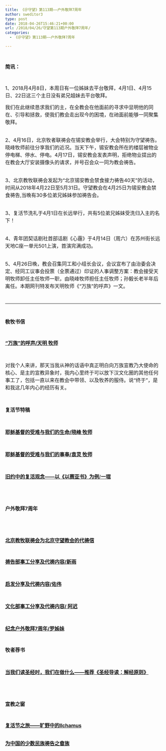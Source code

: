 ```yaml
---
title: 《＠守望》第113期——户外敬拜7周年
author: sweditor3
type: post
date: 2018-04-26T15:46:21+00:00
url: /2018/04/26/守望第113期户外敬拜7周年/
categories:
  - 《＠守望》第113期——户外敬拜7周年

---
```

&nbsp;

<span style="font-size: 12pt;"><strong>简讯：</strong></span>

&nbsp;

<span style="font-size: 12pt;">1、2018月4月8日，本周日有一位姊妹去平台敬拜，4月1日、4月15日、22日这三个主日没有弟兄姐妹去平台敬拜。</span>

<span style="font-size: 12pt;">我们在此继续恳求我们的主，在全教会在他面前的寻求中显明他的同在、引导和拯救，使我们教会走出现今的困境，在祂面前能够一同聚集敬拜。</span>

<span style="font-size: 12pt;"><br /> 2、4月16日，北京牧者联祷会在锡安教会举行，大会特别为守望祷告。晓峰牧师前往分享我们的近况。当天下午，锡安教会所在的楼层被物业停电梯、停水、停电。4月17日，锡安教会发表声明，拒绝物业提出的在教会大厅安装摄像头的请求，并号召会众一同为教会祷告。</span>

<span style="font-size: 12pt;"><br /> 3、北京教牧联祷会发起为“北京锡安教会禁食接力祷告40天”的活动，时间从2018年4月22日至5月31日。守望教会在4月25日为锡安教会禁食祷告,当晚有30多位弟兄姊妹参加祷告会。</span>

<span style="font-size: 12pt;"><br /> 3、复活节洗礼于4月1日在长远举行，共有5位弟兄姊妹受洗归入主的名下！</span>

<span style="font-size: 12pt;"><br /> 4、青年团契话剧社首部话剧《心霾》于4月14日（周六）在苏州街长远天地C座一单元501上演，首演完满成功。</span>

<span style="font-size: 12pt;"><br /> 5、4月26日晚，教会召集同工和小组长会议，会议宣布了由治委会决定、经同工议事会投票（全票通过）印证的人事调整方案：教会接受天明牧师卸任主任牧师一职，由晓峰牧师担任主任牧师；孙毅长老半年后离任。本期网刊特发布天明牧师《“万族”的呼声》一文。</span>

&nbsp;

* * *

&nbsp;

<span style="font-size: 12pt;"><strong>敎牧书信</strong></span>

&nbsp;

<span style="font-size: 12pt;"><a href="/2018/04/26/16790/"><strong>“万族”的呼声/天明 牧师</strong></a></span>

<span style="font-size: 12pt;"><strong> </strong></span>

<span style="font-size: 12pt;">对我个人来讲，那天当我从神的话语中真正明白向万族宣教乃大使命的核心、是主的宣教异象时，我内心里终于可以放下汉文化圈的其他任何事工了，包括一直以来在教会中带领、以及牧养的服侍。说“终于”，是和我这几年内心的经历有关。</span>

<span style="font-size: 12pt;"><strong> </strong></span>

<span style="font-size: 12pt;"><strong>复活节特稿</strong></span>

<span style="font-size: 12pt;"><strong> </strong></span>

<span style="font-size: 12pt;"><a href="/2018/04/26/耶稣基督的受难与我们的生命/"><strong>耶稣基督的受难与我们的生命/晓峰 牧师</strong></a></span>

<span style="font-size: 12pt;"><strong> </strong></span>

<span style="font-size: 12pt;"><a href="/2018/04/26/基督受难与我们的侍奉/"><strong>耶稣基督的受难与我们的事奉/袁灵 牧师</strong></a></span>

<span style="font-size: 12pt;"><strong> </strong></span>

<span style="font-size: 12pt;"><a href="/2018/04/26/旧约中的复活观念以以赛亚书为例/"><strong>旧约中的复活观念——以《以赛亚书》为例</strong>/<strong>一琨</strong></a></span>

<span style="font-size: 12pt;"><strong> </strong></span>

&nbsp;

<span style="font-size: 12pt;"><strong>户外敬拜7周年</strong></span>

&nbsp;

<span style="font-size: 12pt;"><strong> </strong></span>

<span style="font-size: 12pt;"><a href="/2018/04/26/北京教牧联祷会为北京守望教会的代祷信/"><strong>北京教牧联祷会为北京守望教会的代祷信</strong></a></span>

&nbsp;

<span style="font-size: 12pt;"><a href="/2018/04/26/祷告事工分享/"><strong>祷告部事工分享及代祷内容/新雨</strong></a></span>

<span style="font-size: 12pt;"><strong> </strong></span>

<span style="font-size: 12pt;"><a href="/2018/04/26/启发事工介绍/"><strong>启发分享及代祷内容/佑伟</strong></a></span>

<span style="font-size: 12pt;"><strong> </strong></span>

<span style="font-size: 12pt;"><a href="/2018/04/26/文化事工部分享/"><strong>文化部事工分享及代祷内容/ 阿迟</strong></a></span>

<span style="font-size: 12pt;"><strong> </strong></span>

<span style="font-size: 12pt;"><a href="/2018/04/26/小户外七周岁/"><strong>纪念户外敬拜7周年/罗姊妹</strong></a></span>

&nbsp;

<span style="font-size: 12pt;"><strong>牧者荐书</strong></span>

<span style="font-size: 12pt;"><strong> </strong></span>

<span style="font-size: 12pt;"><a href="/2018/04/26/当我们读圣经时我们在做什么推荐圣经导/"><strong>当我们读圣经时，我们在做什么</strong><strong>——</strong><strong>推荐《圣经导读：解经原则》</strong></a></span>

&nbsp;

<span style="font-size: 12pt;"><strong> </strong></span>

**<span style="font-size: 12pt;">宣教之窗</span>**

&nbsp;

**[<span style="font-size: 12pt;">复活节之旅——旷野中的Ilchamus</span>][1]**

**[<span style="font-size: 12pt;"><br /> 为中国的少数民族祷告之畲族</span>][2]**

 [1]: /2018/04/26/复活节之旅旷野中的ilchamus/
 [2]: /2018/04/26/为中国的少数民族祷告之畲族/